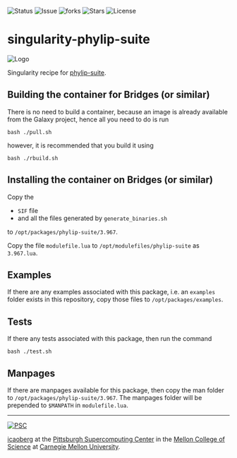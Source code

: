 ![Status](https://github.com/pscedu/singularity-phylip-suite/actions/workflows/main.yml/badge.svg)
![Issue](https://img.shields.io/github/issues/pscedu/singularity-phylip-suite)
![forks](https://img.shields.io/github/forks/pscedu/singularity-phylip-suite)
![Stars](https://img.shields.io/github/stars/pscedu/singularity-phylip-suite)
![License](https://img.shields.io/github/license/pscedu/singularity-phylip-suite)

# singularity-phylip-suite
![Logo](https://evolution.genetics.washington.edu/phylip.gif)

Singularity recipe for [phylip-suite](https://evolution.genetics.washington.edu/phylip.html).

## Building the container for Bridges (or similar)
There is no need to build a container, because an image is already available from the Galaxy project, hence all you need to do is run

```
bash ./pull.sh
```

however, it is recommended that you build it using

```
bash ./rbuild.sh
```

## Installing the container on Bridges (or similar)
Copy the

* `SIF` file
* and all the files generated by `generate_binaries.sh`

to `/opt/packages/phylip-suite/3.967`.

Copy the file `modulefile.lua` to `/opt/modulefiles/phylip-suite` as `3.967.lua`.

## Examples
If there are any examples associated with this package, i.e. an `examples` folder exists in this repository, copy those files to `/opt/packages/examples`.

## Tests
If there any tests associated with this package, then run the command

```
bash ./test.sh
```

## Manpages
If there are manpages available for this package, then copy the man folder to `/opt/packages/phylip-suite/3.967`. The manpages folder will be prepended to `$MANPATH` in `modulefile.lua`.

---
[![PSC](http://www.andrew.cmu.edu/user/icaoberg/images/logos/psc.png)](http://www.psc.edu)

[icaoberg](http://www.andrew.cmu.edu/~icaoberg) at the [Pittsburgh Supercomputing Center](http://www.psc.edu) in the [Mellon College of Science](https://www.cmu.edu/mcs/) at [Carnegie Mellon University](http://www.cmu.edu).
